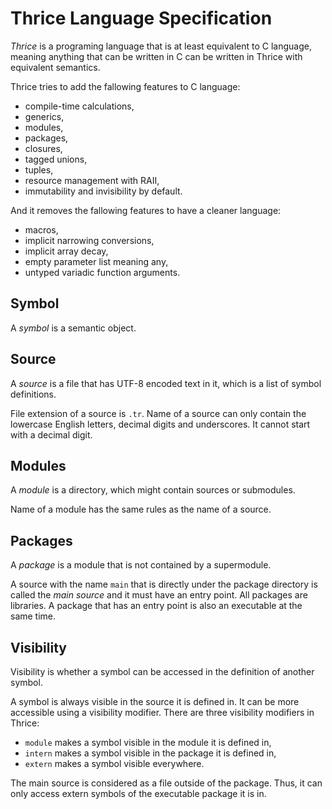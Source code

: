 # Thrice Language Specification

_Thrice_ is a programing language that is at least equivalent to C language,
meaning anything that can be written in C can be written in Thrice with
equivalent semantics.

Thrice tries to add the fallowing features to C language:

- compile-time calculations,
- generics,
- modules,
- packages,
- closures,
- tagged unions,
- tuples,
- resource management with RAII,
- immutability and invisibility by default.

And it removes the fallowing features to have a cleaner language:

- macros,
- implicit narrowing conversions,
- implicit array decay,
- empty parameter list meaning any,
- untyped variadic function arguments.

## Symbol

A _symbol_ is a semantic object.

## Source

A _source_ is a file that has UTF-8 encoded text in it, which is a list of
symbol definitions.

File extension of a source is `.tr`. Name of a source can only contain the
lowercase English letters, decimal digits and underscores. It cannot start with
a decimal digit.

## Modules

A _module_ is a directory, which might contain sources or submodules.

Name of a module has the same rules as the name of a source.

## Packages

A _package_ is a module that is not contained by a supermodule.

A source with the name `main` that is directly under the package directory is
called the _main source_ and it must have an entry point. All packages are
libraries. A package that has an entry point is also an executable at the same
time.

## Visibility

Visibility is whether a symbol can be accessed in the definition of another
symbol.

A symbol is always visible in the source it is defined in. It can be more
accessible using a visibility modifier. There are three visibility modifiers in
Thrice:

- `module` makes a symbol visible in the module it is defined in,
- `intern` makes a symbol visible in the package it is defined in,
- `extern` makes a symbol visible everywhere.

The main source is considered as a file outside of the package. Thus, it can
only access extern symbols of the executable package it is in.
